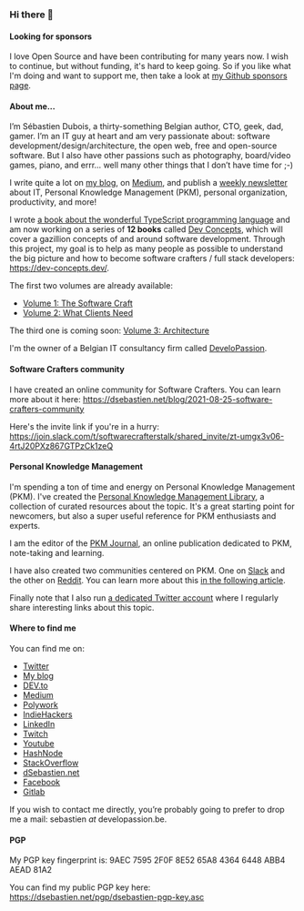 ### Hi there 👋

#### Looking for sponsors
I love Open Source and have been contributing for many years now. I wish to continue, but without funding, it's hard to keep going. So if you like what I'm doing and want to support me, then take a look at [my Github sponsors page](https://github.com/sponsors/dsebastien).

#### About me...

I’m Sébastien Dubois, a thirty-something Belgian author, CTO, geek, dad, gamer. I’m an IT guy at heart and am very passionate about: software development/design/architecture, the open web, free and open-source software. But I also have other passions such as photography, board/video games, piano, and errr… well many other things that I don’t have time for ;-)

I write quite a lot on [my blog](https://dsebastien.net), on [Medium](https://dsebastien.medium.com), and publish a [weekly newsletter](https://newsletter.dsebastien.net) about IT, Personal Knowledge Management (PKM), personal organization, productivity, and more!

I wrote [a book about the wonderful TypeScript programming language](https://www.amazon.com/Learn-TypeScript-Building-Applications-understanding/dp/1789615860/) and am now working on a series of **12 books** called [Dev Concepts](https://dev-concepts.dev), which will cover a gazillion concepts of and around software development. Through this project, my goal is to help as many people as possible to understand the big picture and how to become software crafters / full stack developers: https://dev-concepts.dev/.

The first two volumes are already available:

* [Volume 1: The Software Craft](https://developassion.gumroad.com/l/DevConcepts-Volume-01-SoftwareCraft)
* [Volume 2: What Clients Need](https://developassion.gumroad.com/l/DevConcepts-Volume-02-WhatClientsNeed)

The third one is coming soon: [Volume 3: Architecture](https://developassion.gumroad.com/l/DevConcepts-Volume-03-Architecture)

I'm the owner of a Belgian IT consultancy firm called [DeveloPassion](https://www.developassion.be/).

#### Software Crafters community

I have created an online community for Software Crafters.
You can learn more about it here: https://dsebastien.net/blog/2021-08-25-software-crafters-community

Here's the invite link if you're in a hurry: https://join.slack.com/t/softwarecrafterstalk/shared_invite/zt-umgx3v06-4rtJ20PXz867GTPzCk1zeQ

#### Personal Knowledge Management
I'm spending a ton of time and energy on Personal Knowledge Management (PKM). I've created the [Personal Knowledge Management Library](https://developassion.gumroad.com/l/PersonalKnowledgeManagementLibrary), a collection of curated resources about the topic. It's a great starting point for newcomers, but also a super useful reference for PKM enthusiasts and experts.

I am the editor of the [PKM Journal](https://pkmjournal.com/), an online publication dedicated to PKM, note-taking and learning.

I have also created two communities centered on PKM. One on [Slack](https://dsebastien.net/pkm-community) and the other on [Reddit](https://www.reddit.com/r/PersonalKnowledgeMgmt/). You can learn more about this [in the following article](https://dsebastien.net/blog/2021-11-12-personal-knowledge-management-community).

Finally note that I also run [a dedicated Twitter account](https://twitter.com/PkmDaily) where I regularly share interesting links about this topic.

#### Where to find me
You can find me on:
* [Twitter](https://twitter.com/dsebastien)
* [My blog](https://dsebastien.net)
* [DEV.to](https://dev.to/dsebastien)
* [Medium](http://dsebastien.medium.com/)
* [Polywork](https://updates.dsebastien.net/)
* [IndieHackers](https://www.indiehackers.com/dSebastien)
* [LinkedIn](https://www.linkedin.com/in/sebastiend)
* [Twitch](https://www.twitch.tv/dsebastien)
* [Youtube](https://www.youtube.com/channel/UCz0x-VJhvKwV-PK3E_i5G1w)
* [HashNode](https://dsebastien.hashnode.dev/)
* [StackOverflow](https://stackoverflow.com/users/226630/dsebastien)
* [dSebastien.net](https://www.dsebastien.net/)
* [Facebook](https://www.facebook.com/trankill)
* [Gitlab](https://gitlab.com/dsebastien)

If you wish to contact me directly, you’re probably going to prefer to drop me a mail: sebastien _at_ developassion.be.

#### PGP
My PGP key fingerprint is: 9AEC 7595 2F0F 8E52 65A8  4364 6448 ABB4 AEAD 81A2

You can find my public PGP key here: https://dsebastien.net/pgp/dsebastien-pgp-key.asc
